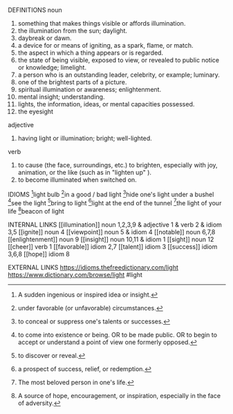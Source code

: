 DEFINITIONS
noun
1. something that makes things visible or affords illumination.
2. the illumination from the sun; daylight.
3. daybreak or dawn.
4. a device for or means of igniting, as a spark, flame, or match.
5. the aspect in which a thing appears or is regarded.
6. the state of being visible, exposed to view, or revealed to public notice or knowledge; limelight.
7. a person who is an outstanding leader, celebrity, or example; luminary.
8. one of the brightest parts of a picture.
9. spiritual illumination or awareness; enlightenment.
10. mental insight; understanding.
11. lights, the information, ideas, or mental capacities possessed.
12. the eyesight

adjective
1. having light or illumination; bright; well-lighted.

verb
1. to cause (the face, surroundings, etc.) to brighten, especially with joy, animation, or the like (such as in "lighten up" ).
2. to become illuminated when switched on.

IDIOMS
[^1]light bulb
[^2]in a good / bad light
[^3]hide one's light under a bushel
[^4]see the light
[^5]bring to light
[^6]light at the end of the tunnel
[^7]the light of your life
[^8]beacon of light

INTERNAL LINKS
[[illumination]] noun 1,2,3,9 & adjective 1 & verb 2 & idiom  3,5
[[ignite]] noun 4
[[viewpoint]] noun 5 & idiom 4
[[notable]] noun 6,7,8
[[enlightenment]] noun 9
[[insight]] noun 10,11 & idiom 1
[[sight]] noun 12
[[cheer]] verb 1
[[favorable]] idiom 2,7
[[talent]] idiom 3
[[success]] idiom 3,6,8
[[hope]] idiom 8

EXTERNAL LINKS
https://idioms.thefreedictionary.com/light
https://www.dictionary.com/browse/light
#light

[^1]: A sudden ingenious or inspired idea or insight.

[^2]: under favorable (or unfavorable) circumstances.

[^3]: to conceal or suppress one's talents or successes.

[^4]: to come into existence or being. OR to be made public. OR to begin to accept or understand a point of view one formerly opposed.

[^5]: to discover or reveal.

[^6]: a prospect of success, relief, or redemption.

[^7]: The most beloved person in one's life.

[^8]: A source of hope, encouragement, or inspiration, especially in the face of adversity.
